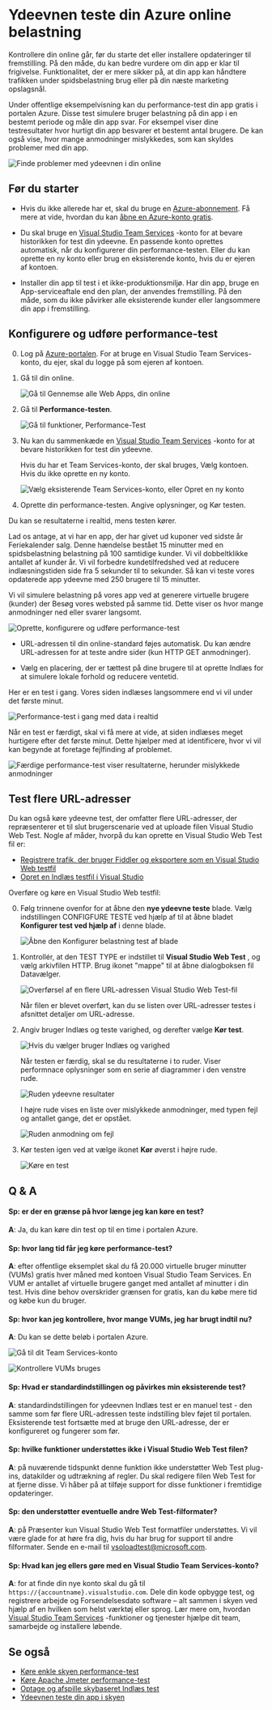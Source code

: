 <properties
   pageTitle="Teste din Azure online ydeevne | Microsoft Azure"
   description="Køre Azure web app performance-test for at kontrollere, hvordan din app håndterer bruger Indlæs. Måle svartid og finde fejl, der kan angive problemer."
   services="app-service\web"
   documentationCenter=""
   authors="ecfan"
   manager="douge"
   editor="jimbe"/>

<tags
   ms.service="app-service-web"
   ms.workload="web"
   ms.tgt_pltfrm="na"
   ms.devlang="na"
   ms.topic="article"
   ms.date="05/25/2016"
   ms.author="estfan; manasma; ahomer"/>

# <a name="performance-test-your-azure-web-app-under-load"></a>Ydeevnen teste din Azure online belastning

Kontrollere din online går, før du starte det eller installere opdateringer til fremstilling. På den måde, du kan bedre vurdere om din app er klar til frigivelse. Funktionalitet, der er mere sikker på, at din app kan håndtere trafikken under spidsbelastning brug eller på din næste marketing opslagsnål.

Under offentlige eksempelvisning kan du performance-test din app gratis i portalen Azure.
Disse test simulere bruger belastning på din app i en bestemt periode og måle din app svar. For eksempel viser dine testresultater hvor hurtigt din app besvarer et bestemt antal brugere. De kan også vise, hvor mange anmodninger mislykkedes, som kan skyldes problemer med din app.      

![Finde problemer med ydeevnen i din online](./media/app-service-web-app-performance-test/azure-np-perf-test-overview.png)

## <a name="before-you-start"></a>Før du starter

* Hvis du ikke allerede har et, skal du bruge en [Azure-abonnement](https://account.windowsazure.com/subscriptions). Få mere at vide, hvordan du kan [åbne en Azure-konto gratis](https://azure.microsoft.com/pricing/free-trial/?WT.mc_id=A261C142F).

* Du skal bruge en [Visual Studio Team Services](https://www.visualstudio.com/products/what-is-visual-studio-online-vs) -konto for at bevare historikken for test din ydeevne. En passende konto oprettes automatisk, når du konfigurerer din performance-testen. Eller du kan oprette en ny konto eller brug en eksisterende konto, hvis du er ejeren af kontoen. 

* Installer din app til test i et ikke-produktionsmiljø. Har din app, bruge en App-serviceaftale end den plan, der anvendes fremstilling. På den måde, som du ikke påvirker alle eksisterende kunder eller langsommere din app i fremstilling. 

## <a name="set-up-and-run-your-performance-test"></a>Konfigurere og udføre performance-test

0.  Log på [Azure-portalen](https://portal.azure.com). For at bruge en Visual Studio Team Services-konto, du ejer, skal du logge på som ejeren af kontoen.

0.  Gå til din online.

    ![Gå til Gennemse alle Web Apps, din online](./media/app-service-web-app-performance-test/azure-np-web-apps.png)

0.  Gå til **Performance-testen**.

    ![Gå til funktioner, Performance-Test](./media/app-service-web-app-performance-test/azure-np-web-app-details-tools-expanded.png)
 
0. Nu kan du sammenkæde en [Visual Studio Team Services](https://www.visualstudio.com/products/what-is-visual-studio-online-vs) -konto for at bevare historikken for test din ydeevne.

    Hvis du har et Team Services-konto, der skal bruges, Vælg kontoen. Hvis du ikke oprette en ny konto.

    ![Vælg eksisterende Team Services-konto, eller Opret en ny konto](./media/app-service-web-app-performance-test/azure-np-no-vso-account.png)

0.  Oprette din performance-testen. Angive oplysninger, og Kør testen. 

Du kan se resultaterne i realtid, mens testen kører.

Lad os antage, at vi har en app, der har givet ud kuponer ved sidste år Feriekalender salg. Denne hændelse bestået 15 minutter med en spidsbelastning belastning på 100 samtidige kunder. Vi vil dobbeltklikke antallet af kunder år. Vi vil forbedre kundetilfredshed ved at reducere indlæsningstiden side fra 5 sekunder til to sekunder. Så kan vi teste vores opdaterede app ydeevne med 250 brugere til 15 minutter.

Vi vil simulere belastning på vores app ved at generere virtuelle brugere (kunder) der Besøg vores websted på samme tid. Dette viser os hvor mange anmodninger ned eller svarer langsomt.

  ![Oprette, konfigurere og udføre performance-test](./media/app-service-web-app-performance-test/azure-np-new-performance-test.png)

   *  URL-adressen til din online-standard føjes automatisk. 
   Du kan ændre URL-adressen for at teste andre sider (kun HTTP GET anmodninger).

   *  Vælg en placering, der er tættest på dine brugere til at oprette Indlæs for at simulere lokale forhold og reducere ventetid.

  Her er en test i gang. Vores siden indlæses langsommere end vi vil under det første minut.

  ![Performance-test i gang med data i realtid](./media/app-service-web-app-performance-test/azure-np-running-perf-test.png)

  Når en test er færdigt, skal vi få mere at vide, at siden indlæses meget hurtigere efter det første minut. Dette hjælper med at identificere, hvor vi vil kan begynde at foretage fejlfinding af problemet.

  ![Færdige performance-test viser resultaterne, herunder mislykkede anmodninger](./media/app-service-web-app-performance-test/azure-np-perf-test-done.png)

## <a name="test-multiple-urls"></a>Test flere URL-adresser

Du kan også køre ydeevne test, der omfatter flere URL-adresser, der repræsenterer et til slut brugerscenarie ved at uploade filen Visual Studio Web Test. Nogle af måder, hvorpå du kan oprette en Visual Studio Web Test fil er:

* [Registrere trafik, der bruger Fiddler og eksportere som en Visual Studio Web testfil](http://docs.telerik.com/fiddler/Save-And-Load-Traffic/Tasks/VSWebTest)
* [Opret en Indlæs testfil i Visual Studio](https://www.visualstudio.com/docs/test/performance-testing/run-performance-tests-app-before-release)

Overføre og køre en Visual Studio Web testfil:
 
0. Følg trinnene ovenfor for at åbne den **nye ydeevne teste** blade.
   Vælg indstillingen CONFIGFURE TESTE ved hjælp af til at åbne bladet **Konfigurer test ved hjælp af** i denne blade.  

    ![Åbne den Konfigurer belastning test af blade](./media/app-service-web-app-performance-test/multiple-01-authoring-blade.png)

0. Kontrollér, at den TEST TYPE er indstillet til **Visual Studio Web Test** , og vælg arkivfilen HTTP.
    Brug ikonet "mappe" til at åbne dialogboksen fil Datavælger.

    ![Overførsel af en flere URL-adressen Visual Studio Web Test-fil](./media/app-service-web-app-performance-test/multiple-01-authoring-blade2.png)

    Når filen er blevet overført, kan du se listen over URL-adresser testes i afsnittet detaljer om URL-adresse.
 
0. Angiv bruger Indlæs og teste varighed, og derefter vælge **Kør test**.

    ![Hvis du vælger bruger Indlæs og varighed](./media/app-service-web-app-performance-test/multiple-01-authoring-blade3.png)

    Når testen er færdig, skal se du resultaterne i to ruder. Viser performnace oplysninger som en serie af diagrammer i den venstre rude.

    ![Ruden ydeevne resultater](./media/app-service-web-app-performance-test/multiple-01a-results.png)

    I højre rude vises en liste over mislykkede anmodninger, med typen fejl og antallet gange, det er opstået.

    ![Ruden anmodning om fejl](./media/app-service-web-app-performance-test/multiple-01b-results.png)

0. Kør testen igen ved at vælge ikonet **Kør** øverst i højre rude.

    ![Køre en test](./media/app-service-web-app-performance-test/multiple-rerun-test.png)

##  <a name="q--a"></a>Q & A

#### <a name="q-is-there-a-limit-on-how-long-i-can-run-a-test"></a>Sp: er der en grænse på hvor længe jeg kan køre en test? 

**A**: Ja, du kan køre din test op til en time i portalen Azure.

#### <a name="q-how-much-time-do-i-get-to-run-performance-tests"></a>Sp: hvor lang tid får jeg køre performance-test? 

**A**: efter offentlige eksemplet skal du få 20.000 virtuelle bruger minutter (VUMs) gratis hver måned med kontoen Visual Studio Team Services. En VUM er antallet af virtuelle brugere ganget med antallet af minutter i din test. Hvis dine behov overskrider grænsen for gratis, kan du købe mere tid og købe kun du bruger.

#### <a name="q-where-can-i-check-how-many-vums-ive-used-so-far"></a>Sp: hvor kan jeg kontrollere, hvor mange VUMs, jeg har brugt indtil nu?

**A**: Du kan se dette beløb i portalen Azure.

![Gå til dit Team Services-konto](./media/app-service-web-app-performance-test/azure-np-vso-accounts.png)

![Kontrollere VUMs bruges](./media/app-service-web-app-performance-test/azure-np-vso-accounts-vum-summary.png)

#### <a name="q-what-is-the-default-option-and-are-my-existing-tests-impacted"></a>Sp: Hvad er standardindstillingen og påvirkes min eksisterende test?

**A**: standardindstillingen for ydeevnen Indlæs test er en manuel test - den samme som før flere URL-adressen teste indstilling blev føjet til portalen.
Eksisterende test fortsætte med at bruge den URL-adresse, der er konfigureret og fungerer som før.

#### <a name="q-what-features-not-supported-in-the-visual-studio-web-test-file"></a>Sp: hvilke funktioner understøttes ikke i Visual Studio Web Test filen?

**A**: på nuværende tidspunkt denne funktion ikke understøtter Web Test plug-ins, datakilder og udtrækning af regler. Du skal redigere filen Web Test for at fjerne disse. Vi håber på at tilføje support for disse funktioner i fremtidige opdateringer.

#### <a name="q-does-it-support-any-other-web-test-file-formats"></a>Sp: den understøtter eventuelle andre Web Test-filformater?
  
**A**: på Præsenter kun Visual Studio Web Test formatfiler understøttes.
Vi vil være glade for at høre fra dig, hvis du har brug for support til andre filformater. Sende en e-mail til [vsoloadtest@microsoft.com](mailto:vsoloadtest@microsoft.com).

#### <a name="q-what-else-can-i-do-with-a-visual-studio-team-services-account"></a>Sp: Hvad kan jeg ellers gøre med en Visual Studio Team Services-konto?

**A**: for at finde din nye konto skal du gå til ```https://{accountname}.visualstudio.com```. Dele din kode opbygge test, og registrere arbejde og Forsendelsesdato software – alt sammen i skyen ved hjælp af en hvilken som helst værktøj eller sprog. Lær mere om, hvordan [Visual Studio Team Services](https://www.visualstudio.com/products/what-is-visual-studio-online-vs) -funktioner og tjenester hjælpe dit team, samarbejde og installere løbende.

## <a name="see-also"></a>Se også

* [Køre enkle skyen performance-test](https://www.visualstudio.com/docs/test/performance-testing/getting-started/get-started-simple-cloud-load-test)
* [Køre Apache Jmeter performance-test](https://www.visualstudio.com/docs/test/performance-testing/getting-started/get-started-jmeter-test)
* [Optage og afspille skybaseret Indlæs test](https://www.visualstudio.com/docs/test/performance-testing/getting-started/record-and-replay-cloud-load-tests)
* [Ydeevnen teste din app i skyen](https://www.visualstudio.com/docs/test/performance-testing/getting-started/getting-started-with-performance-testing)

